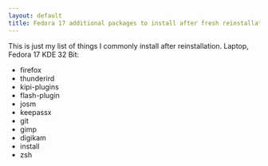 ```yaml
---
layout: default
title: Fedora 17 additional packages to install after fresh reinstallation
---
```


This is just my list of things I commonly install after reinstallation.
Laptop, Fedora 17 KDE 32 Bit:

 * firefox
 * thunderird
 * kipi-plugins
 * flash-plugin
 * josm
 * keepassx
 * git
 * gimp
 * digikam
 * install 
 * zsh
